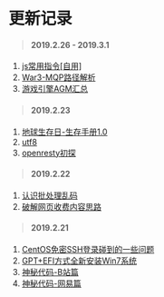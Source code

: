 

# []()更新记录

> #### 2019.2.26 - 2019.3.1

1. [js常用指令[自用]](/log/web相关/js常用指令.md)
1. [War3-MQP路径解析](/log/game/war3/war3路径解析.md)
1. [游戏引擎AGM汇总](/log/game/游戏开发/agm.md)

> #### 2019.2.23

1. [地球生存日-生存手册1.0](/log/game/war3/地球生存者.md)
1. [utf8](/log/utf8定义.md)
1. [openresty初探](/log/学习openresty.md)

> #### 2019.2.22

1. [认识批处理乱码](http://localhost/demo/boke/#/log/%E8%AE%A4%E8%AF%86%E6%89%B9%E5%A4%84%E7%90%86%E4%B9%B1%E7%A0%81)
1. [破解网页收费内容思路](http://localhost/demo/boke/#/log/web%E7%9B%B8%E5%85%B3/%E7%A0%B4%E8%A7%A3%E7%BD%91%E9%A1%B5%E6%94%B6%E8%B4%B9%E5%86%85%E5%AE%B9%E6%80%9D%E8%B7%AF)

> #### 2019.2.21

1. [CentOS免密SSH登录碰到的一些问题](http://localhost/demo/boke/#/log/CentOS%E5%85%8D%E5%AF%86SSH%E7%99%BB%E5%BD%95)
1. [GPT+EFI方式全新安装Win7系统](http://localhost/demo/boke/#/log/GPT+EFI%E6%96%B9%E5%BC%8F%E5%85%A8%E6%96%B0%E5%AE%89%E8%A3%85Win7%E7%B3%BB%E7%BB%9F)
1. [神秘代码-B站篇](http://localhost/demo/boke/#/log/b)
1. [神秘代码-网易篇](http://localhost/demo/boke/#/log/163)
